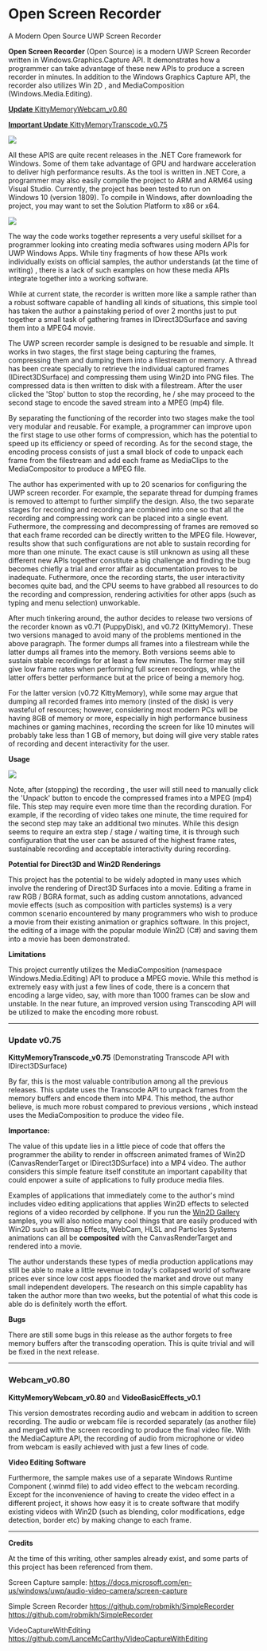 # Open Screen Recorder
A Modern Open Source UWP Screen Recorder

**Open Screen Recorder** (Open Source) is a modern UWP Screen Recorder written in
Windows.Graphics.Capture API. It demonstrates how a programmer can take 
advantage of these new APIs to produce a screen recorder in minutes. 
In addition to the Windows Graphics Capture API, the recorder also utilizes
 Win 2D , and MediaComposition (Windows.Media.Editing). 


 [**Update**  KittyMemoryWebcam_v0.80](#webcam_v080)
 
 [**Important Update**  KittyMemoryTranscode_v0.75](#update-v075)
  
 

 <kbd><img src="https://github.com/TechnoRiver/OpenScreenRecorder/blob/master/images/OpenScreenRecorder.png"></kbd>

All these APIS are quite recent releases in the .NET Core framework for Windows.
Some of them take advantage of GPU and hardware acceleration to deliver 
high performance results. As the tool is written in .NET Core, 
a programmer may also easily compile the project to ARM and ARM64 using Visual Studio. 
Currently, the project has been tested to run on  
Windows 10 (version 1809). To compile in Windows, 
after downloading the project, you may want to set the Solution Platform to x86 or x64.

<kbd><img src="https://github.com/TechnoRiver/OpenScreenRecorder/blob/master/images/SolutionPlatform.png"></kbd>

The way the code works together represents a very useful skillset for a programmer 
looking into creating media softwares using modern APIs for UWP Windows Apps.
While tiny fragments of how these APIs work individually exists on official samples,
the author understands (at the time of writing) , there is a lack of such examples 
on how these media APIs integrate together into a working software.

While at current state, the recorder is written more like a 
sample rather than a robust software capable of handling all kinds of situations, 
this simple tool has taken the author a painstaking period of over 2 months just to put together
a small task of gathering frames in IDirect3DSurface and saving them into 
a MPEG4 movie.

The UWP screen recorder sample is designed to be resuable and simple. It works in two stages,
the first stage being capturing the frames, compressing them and dumping them into a filestream or memory.
A thread has been create specially to retrieve the individual captured frames (IDirect3DSurface) and compressing
them using Win2D into PNG files. The compressed data is then written to disk with a filestream.
After the user clicked the 'Stop' button to stop the recording, he / she may proceed to the
second stage to encode the saved stream into a MPEG (mp4) file.

By separating the functioning of the recorder into two stages make the tool very modular 
and reusable. For example, a programmer can improve upon the first stage to use other forms of compression, which has the potential 
to speed up its efficiency or speed of recording. As for the second stage, the encoding process consists of just a 
small block of code to unpack each frame from the filestream and add each frame as MediaClips to the
MediaCompositor to produce a MPEG file.

The author has experimented with up to 20 scenarios for configuring the UWP screen recorder.
For example, the separate thread for dumping frames is removed to attempt to further simplify the design.
Also, the two separate stages for recording and recording are combined into one so that all
the recording and compressing work can be placed into a single event. Futhermore, the compressing
and decompressing of frames are removed so that each frame recorded can be directly written to the
MPEG file. However, results show that such configurations are not able to sustain recording 
for more than one minute. The exact cause is still unknown as using all these different new APIs
together constitute a big challenge and finding the bug becomes chiefly a trial and error affair
as documentation proves to be inadequate. Futhermore, once the recording starts,
 the user interactivity becomes quite bad, and the CPU seems to have grabbed all resources
to do the recording and compression, rendering activities for other apps 
(such as typing and menu selection) unworkable.

After much tinkering around, the author decides to release two versions of the recorder 
known as v0.71 (PuppyDisk), and v0.72 (KittyMemory). These two versions managed to avoid many of the problems
mentioned in the above paragraph. The former dumps all frames into a filestream 
while the latter dumps all frames into the memory. Both versions seems able to sustain stable recordings for at least a few minutes.
The former may still give low frame rates when performing full screen recordings, 
while the latter offers better performance but at the price of being a memory hog.
 
For the latter version (v0.72 KittyMemory), while some may argue that dumping all recorded frames 
into memory (insted of the disk) is very wasteful of resources; however, considering most modern PCs 
will be having 8GB of memory or more,  especially in high performance business machines or gaming machines, 
recording the screen for like 10 minutes will probably take less than 1 GB of memory,
but doing will give very stable rates of recording and decent interactivity for the user.


**Usage**

<kbd><img src="https://github.com/TechnoRiver/OpenScreenRecorder/blob/master/images/Usage.png"></kbd>

Note, after (stopping) the recording , the user will still need to manually click the 
'Unpack' button to encode the compressed frames into a MPEG (mp4) file. This step may require 
even more time than the recording duration. For example, if the recording of video takes 
one minute, the time required for the second step may take an additional two minutes.
While this design seems to require an extra step / stage / waiting time, it is through
 such configuration that the user can be assured of the highest frame rates, 
sustainable recording and acceptable interactivity during recording.

**Potential for Direct3D and Win2D Renderings**

This project has the potential to be widely adopted in many uses which involve 
the rendering of Direct3D Surfaces into a movie. Editing a frame in raw RGB / BGRA format, 
such as adding custom annotations, advanced movie effects (such as composition with particles systems)
is a very common scenario encountered by many programmers who wish to produce a movie 
from their existing animation or graphics software. In this project, the editing of a image 
with the popular module Win2D (C#) and saving them into a movie has been demonstrated.

**Limitations**

This project currently utilizes the MediaComposition (namespace Windows.Media.Editing) API
to produce a MPEG movie. While this method is extremely easy with just a few lines of code,
there is a concern that encoding a large video, say, with more than 1000 frames 
can be slow and unstable. In the near future, an improved version using Transcoding API 
will be utilized to make the encoding more robust.

---

### Update v0.75
**KittyMemoryTranscode_v0.75** (Demonstrating Transcode API with IDirect3DSurface)

By far, this is the most valuable contribution among all the previous releases. 
This update uses the Transcode API to unpack frames from the memory buffers and encode them into
MP4. This method, the author believe, is much more robust compared to previous versions ,
 which instead uses the MediaComposition to produce the video file.

**Importance:**

The value of this update lies in a little piece of code that offers the programmer the 
ability to render in offscreen animated frames of Win2D (CanvasRenderTarget or IDirect3DSurface)
into a MP4 video. The author considers this simple feature itself constitute
 an important capability that could enpower a suite of applications to fully
produce media files.

Examples of applications that immediately come to the author's mind includes video editing applications
that applies Win2D effects to selected regions of a video recorded by cellphone. If you run
the [Win2D Gallery](https://www.microsoft.com/en-us/p/win2d-example-gallery/9nblgggxwt9f?activetab=pivot:overviewtab) samples, you will also notice many cool things that are easily produced with 
Win2D such as Bitmap Effects, WebCam, HLSL and Particles Systems animations can all be 
**composited** with the CanvasRenderTarget and rendered into a movie.

The author understands these types of media production applications may
still be able to make a little revenue in today's collapsed world of software prices
 ever since low cost apps flooded the market and drove out many small independent developers.
The research on this simple capablity has taken the author more than two weeks, but 
the potential of what this code is able do is definitely worth the effort.

**Bugs**

There are still some bugs in this release as the author forgets to free memory buffers
after the transcoding operation. This is quite trivial and will be fixed in the next release.

---

### Webcam_v0.80

**KittyMemoryWebcam_v0.80**  and  **VideoBasicEffects_v0.1**

This version demostrates recording audio and webcam in addition to screen recording.
The audio or webcam file is recorded separately (as another file) and merged with the screen recording to produce the final video file.
With the MediaCapture API, the recording of audio from microphone or video from webcam is easily
achieved with just a few lines of code.

**Video Editing Software**

Furthermore, the sample makes use of a separate Windows Runtime Component (.winmd file) to add 
video effect to the webcam recording. Except for the inconvenience of having to create the
video effect in a different project, it shows how easy it is to create software that modify
existing videos with Win2D (such as blending, color modifications, edge detection, border etc)
by making change to each frame. 

---

**Credits**

At the time of this writing, other samples already exist, and some parts of this project has been referenced from them.

Screen Capture sample:
https://docs.microsoft.com/en-us/windows/uwp/audio-video-camera/screen-capture

Simple Screen Recorder
https://github.com/robmikh/SimpleRecorder
https://github.com/robmikh/SimpleRecorder

VideoCaptureWithEditing
https://github.com/LanceMcCarthy/VideoCaptureWithEditing
